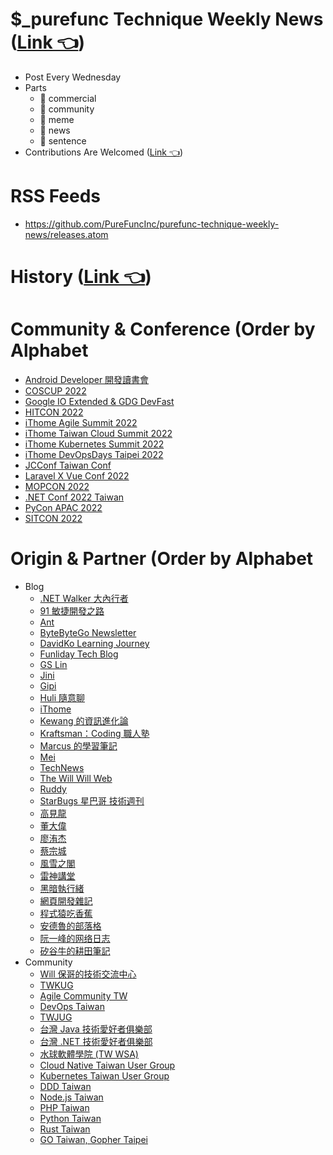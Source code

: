 # $_purefunc Technique Weekly News ([Link 👈](https://purefunc.news))
* Post Every Wednesday
* Parts
  * 💼 commercial
  * 👥 community
  * 🤡 meme
  * 👀 news
  * 📜 sentence
* Contributions Are
  Welcomed ([Link 👈](https://github.com/PureFuncInc/purefunc-technique-weekly-news/issues/new/choose))

# RSS Feeds
* https://github.com/PureFuncInc/purefunc-technique-weekly-news/releases.atom

# History ([Link 👈](https://github.com/PureFuncInc/purefunc-technique-weekly-news/milestones?state=closed))

# Community & Conference (Order by Alphabet

* [Android Developer 開發讀書會](https://github.com/PureFuncInc/purefunc-technique-weekly-news/issues/99)
* [COSCUP 2022](https://github.com/PureFuncInc/purefunc-technique-weekly-news/issues/38)
* [Google IO Extended & GDG DevFast](https://github.com/PureFuncInc/purefunc-technique-weekly-news/issues/48)
* [HITCON 2022](https://github.com/PureFuncInc/purefunc-technique-weekly-news/issues/40)
* [iThome Agile Summit 2022](https://github.com/PureFuncInc/purefunc-technique-weekly-news/issues/49)
* [iThome Taiwan Cloud Summit 2022](https://github.com/PureFuncInc/purefunc-technique-weekly-news/issues/37)
* [iThome Kubernetes Summit 2022](https://github.com/PureFuncInc/purefunc-technique-weekly-news/issues/36)
* [iThome DevOpsDays Taipei 2022](https://github.com/PureFuncInc/purefunc-technique-weekly-news/issues/41)
* [JCConf Taiwan Conf](https://github.com/PureFuncInc/purefunc-technique-weekly-news/issues/3)
* [Laravel X Vue Conf 2022](https://github.com/PureFuncInc/purefunc-technique-weekly-news/issues/35)
* [MOPCON 2022](https://github.com/PureFuncInc/purefunc-technique-weekly-news/issues/4)
* [.NET Conf 2022 Taiwan](https://github.com/PureFuncInc/purefunc-technique-weekly-news/issues/135)
* [PyCon APAC 2022](https://github.com/PureFuncInc/purefunc-technique-weekly-news/issues/39)
* [SITCON 2022](https://github.com/PureFuncInc/purefunc-technique-weekly-news/issues/47)

# Origin & Partner (Order by Alphabet

* Blog
  * [.NET Walker 大內行者](https://www.facebook.com/DotNetWalker)
  * [91 敏捷開發之路](https://www.facebook.com/91agile)
  * [Ant](https://www.facebook.com/yftzeng.tw)
  * [ByteByteGo Newsletter](https://blog.bytebytego.com/)
  * [DavidKo Learning Journey](https://www.facebook.com/DavidLearningJourney)
  * [Funliday Tech Blog](https://techblog.funliday.com)
  * [GS Lin](https://blog.gslin.org)
  * [Jini](https://www.facebook.com/jakarta99)
  * [Gipi](https://www.facebook.com/gipi.net)
  * [Huli 隨意聊](https://www.facebook.com/huli.blog)
  * [iThome](https://www.ithome.com.tw/news)
  * [Kewang 的資訊進化論](https://www.facebook.com/kewang.information)
  * [Kraftsman：Coding 職人塾](https://www.facebook.com/kraftsman.io)
  * [Marcus 的學習筆記](https://www.facebook.com/marcustung.tech)
  * [Mei](https://www.facebook.com/mei.studio.li)
  * [TechNews](https://technews.tw)
  * [The Will Will Web](https://blog.miniasp.com)
  * [Ruddy](https://www.facebook.com/ruddyl.lee)
  * [StarBugs 星巴哥 技術週刊](https://weekly.starbugs.dev)
  * [高見龍](https://www.facebook.com/eddiekao)
  * [董大偉](https://www.facebook.com/isdaviddong)
  * [廖洧杰](https://www.facebook.com/sfismy)
  * [蔡宗城](https://www.facebook.com/smalltown0110)
  * [風雪之閣](https://www.facebook.com/cooldotnet)
  * [雷神講堂](https://www.facebook.com/groups/892498740830285)
  * [黑暗執行緒](https://blog.darkthread.net)
  * [網頁開發雜記](https://www.facebook.com/thingsaboutwebdev)
  * [程式猿吃香蕉](https://www.facebook.com/banana4coder)
  * [安德魯的部落格](https://www.facebook.com/andrew.blog.0928)
  * [阮一峰的网络日志](https://www.ruanyifeng.com/blog)
  * [矽谷牛的耕田筆記](https://www.facebook.com/technologynoteniu)
* Community
  * [Will 保哥的技術交流中心](https://www.facebook.com/will.fans)
  * [TWKUG](https://www.facebook.com/kotlintwn)
  * [Agile Community TW](https://www.facebook.com/AgileCommunity.tw)
  * [DevOps Taiwan](https://www.facebook.com/groups/817976138289434)
  * [TWJUG](https://www.facebook.com/groups/twjug)
  * [台灣 Java 技術愛好者俱樂部](https://www.facebook.com/groups/javatwug)
  * [台灣 .NET 技術愛好者俱樂部](https://www.facebook.com/groups/DotNetUserGroupTaiwan)
  * [水球軟體學院 (TW WSA)](https://www.facebook.com/groups/wsa.tw)
  * [Cloud Native Taiwan User Group](https://www.facebook.com/groups/cloudnative.tw)
  * [Kubernetes Taiwan User Group](https://www.facebook.com/groups/k8s.tw)
  * [DDD Taiwan](https://www.facebook.com/groups/dddtaiwan)
  * [Node.js Taiwan](https://www.facebook.com/groups/node.js.tw)
  * [PHP Taiwan](https://www.facebook.com/groups/199493136812961)
  * [Python Taiwan](https://www.facebook.com/groups/197223143437)
  * [Rust Taiwan](https://www.facebook.com/groups/rust.tw)
  * [GO Taiwan, Gopher Taipei](https://www.facebook.com/groups/269001993248363)
